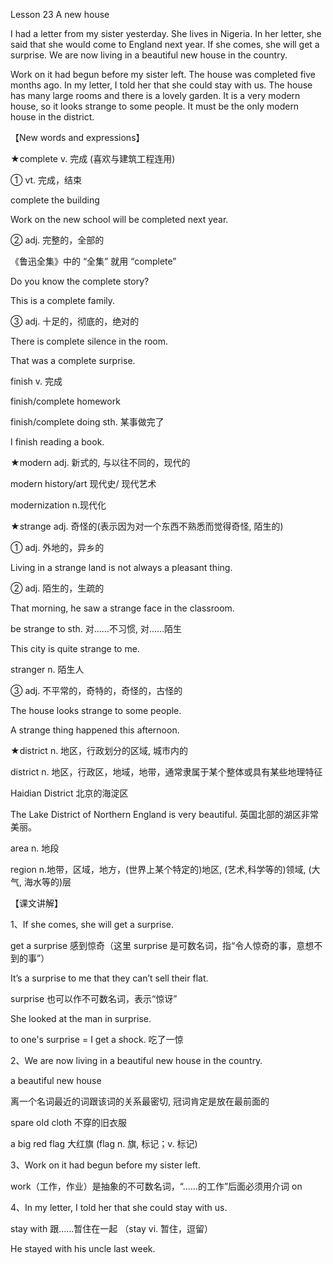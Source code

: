 Lesson 23 A new house 

I had a letter from my sister yesterday. She lives in Nigeria. In her letter, she said that she would come to England next year. If she comes, she will get a surprise. We are now living in a beautiful new house in the country.

Work on it had begun before my sister left. The house was completed five months ago. In my letter, I told her that she could stay with us. The house has many large rooms and there is a lovely garden. It is a very modern house, so it looks strange to some people. It must be the only modern house in the district. 


【New words and expressions】 

★complete v. 完成 (喜欢与建筑工程连用)

① vt. 完成，结束

complete the building

Work on the new school will be completed next year.

② adj. 完整的，全部的

《鲁迅全集》中的 “全集” 就用 “complete”

Do you know the complete story?

This is a complete family.

③ adj. 十足的，彻底的，绝对的

There is complete silence in the room.

That was a complete surprise.

finish v. 完成

finish/complete homework

finish/complete doing sth. 某事做完了

I finish reading a book.

★modern adj. 新式的, 与以往不同的，现代的

modern history/art 现代史/ 现代艺术

modernization n.现代化

★strange adj. 奇怪的(表示因为对一个东西不熟悉而觉得奇怪, 陌生的)

① adj. 外地的，异乡的

Living in a strange land is not always a pleasant thing.

② adj. 陌生的，生疏的

That morning, he saw a strange face in the classroom.

be strange to sth. 对……不习惯, 对……陌生

This city is quite strange to me.

stranger n. 陌生人

③ adj. 不平常的，奇特的，奇怪的，古怪的

The house looks strange to some people.

A strange thing happened this afternoon.

★district n. 地区，行政划分的区域, 城市内的

district n. 地区，行政区，地域，地带，通常隶属于某个整体或具有某些地理特征

Haidian District 北京的海淀区

The Lake District of Northern England is very beautiful. 英国北部的湖区非常美丽。

area n. 地段

region n.地带，区域，地方，(世界上某个特定的)地区, (艺术,科学等的)领域, (大气, 海水等的)层

【课文讲解】

1、If she comes, she will get a surprise.

get a surprise 感到惊奇（这里 surprise 是可数名词，指“令人惊奇的事，意想不到的事”）

It’s a surprise to me that they can’t sell their flat.

surprise 也可以作不可数名词，表示“惊讶”

She looked at the man in surprise.

to one's surprise = I get a shock. 吃了一惊

2、We are now living in a beautiful new house in the country.

a beautiful new house

离一个名词最近的词跟该词的关系最密切, 冠词肯定是放在最前面的

spare old cloth 不穿的旧衣服

a big red flag 大红旗 (flag n. 旗, 标记；v. 标记)

3、Work on it had begun before my sister left.

work（工作，作业）是抽象的不可数名词，“……的工作”后面必须用介词 on

4、In my letter, I told her that she could stay with us.

stay with 跟……暂住在一起 （stay vi. 暂住，逗留）

He stayed with his uncle last week.


